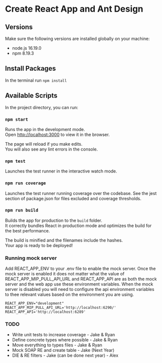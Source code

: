 # Create React App and Ant Design

## Versions

Make sure the following versions are installed globally on your machine:

- node.js 16.19.0
- npm 8.19.3

## Install Packages

In the terminal run `npm install`

## Available Scripts

In the project directory, you can run:

### `npm start`

Runs the app in the development mode.\
Open [http://localhost:3000](http://localhost:3000) to view it in the browser.

The page will reload if you make edits.\
You will also see any lint errors in the console.

### `npm test`

Launches the test runner in the interactive watch mode.

### `npm run coverage`

Launches the test runner running coverage over the codebase. See the jest section of package.json for files excluded and coverage thresholds.

### `npm run build`

Builds the app for production to the `build` folder.\
It correctly bundles React in production mode and optimizes the build for the best performance.

The build is minified and the filenames include the hashes.\
Your app is ready to be deployed!

### Running mock server

Add REACT_APP_ENV to your .env file to enable the mock server. Once the mock server is enabled it does not matter
what the value of REACT_APP_MIP_PULL_API_URL and REACT_APP_API are as both the mock server and the web app use these
environment variables. When the mock server is disabled you will need to configure the api environment variables to
thee relevant values based on the environment you are using.

```
REACT_APP_ENV="development"
REACT_APP_MIP_PULL_API_URL='http://localhost:6290/'
REACT_APP_API='http://localhost:6289'
```

### TODO

- Write unit tests to increase coverage - Jake & Ryan
- Define concrete types where possible - Jake & Ryan
- Move everything to types files - Jake & Ryan
- Mock SOAP RE and create table - Jake (Next Year)
- DIE & RE filters - Jake (can be done next year) - Alex
